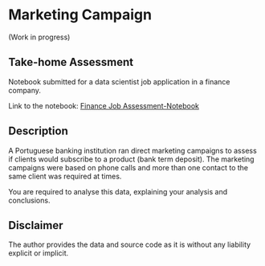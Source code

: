 # Marketing Campaign 
(Work in progress)

## Take-home Assessment
Notebook submitted for a data scientist job application in a finance company.

Link to the notebook: [Finance Job Assessment-Notebook](https://github.com/germa89/Finance-Marketing-Prediction-ML/blob/master/Finance%20Job%20Assessment-Notebook.ipynb)

## Description
A Portuguese banking institution ran direct marketing campaigns to assess if clients would subscribe to a product (bank term deposit). The marketing campaigns were based on phone calls and more than one contact to the same client was required at times. 

You are required to analyse this data, explaining your analysis and conclusions.

## Disclaimer
The author provides the data and source code as it is without any liability explicit or implicit. 

